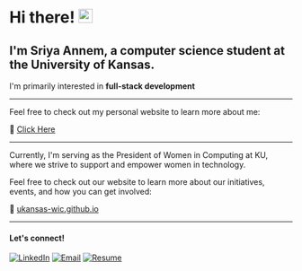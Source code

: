 # Hi there! <img src="https://emojis.slackmojis.com/emojis/images/1536351075/4594/blob-wave.gif" width="25"/>

I'm Sriya Annem, a computer science student at the University of Kansas.
---
I'm primarily interested in **full-stack development** 

---

Feel free to check out my personal website to learn more about me:

🔗 [Click Here](https://sannem1.github.io)

***

 Currently, I'm serving as the President of Women in Computing at KU, where we strive to support and empower women in technology.
 
 Feel free to check out our website to learn more about our initiatives, events, and how you can get involved:
 
🔗 [ukansas-wic.github.io](https://ukansas-wic.github.io)

---


#### Let's connect!

<a href="https://www.linkedin.com/in/sriya-annem" target="_blank"><img src="https://img.shields.io/badge/LinkedIn-%230077B5.svg?&style=flat-square&logo=linkedin&logoColor=white" alt="LinkedIn"></a>
[![Email](https://img.shields.io/badge/Email-black?style=flat-square&logo=gmail)](mailto:sriyaannem@gmail.com)
[![Resume](https://img.shields.io/badge/Resume-black?style=flat-square)](https://docs.google.com/document/d/1ChOy7NG-2F0BXhCadsKBeDOiMgqvTEuSuoVHzYsokMg/edit?usp=sharing)
</div>
